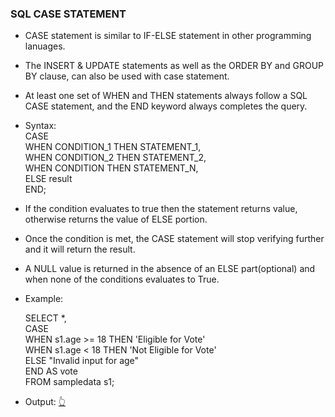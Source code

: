 ### SQL CASE STATEMENT

- CASE statement is similar to IF-ELSE statement in other programming lanuages.
- The INSERT & UPDATE statements as well as the ORDER BY and GROUP BY clause, can also be used with case statement.
- At least one set of WHEN and THEN statements always follow a SQL CASE statement, and the END keyword always completes the query.
- Syntax:
<br>CASE
     <br>WHEN CONDITION_1 THEN STATEMENT_1,
     <br>WHEN CONDITION_2 THEN STATEMENT_2,
     <br>WHEN CONDITION THEN STATEMENT_N,
     <br>ELSE result
<br>END;
- If the condition evaluates to true then the statement returns value, otherwise returns the value of ELSE portion.
- Once the condition is met, the CASE statement will stop verifying further and it will return the result.
- A NULL value is returned in the absence of an ELSE part(optional) and when none of the conditions evaluates to True.
- Example:

  SELECT *, <br>
CASE<br>
	WHEN s1.age >= 18 THEN 'Eligible for Vote'<br>
    WHEN s1.age < 18 THEN 'Not Eligible for Vote'<br>
    ELSE "Invalid input for age"<br>
END AS vote<br>
FROM sampledata s1;<br>
- Output: [👆](https://github.com/Tungana-Bhavya/SQL/blob/main/DATA%20TRANSFORMATION/CASE/CASE%20STATEMENT.jpg)



